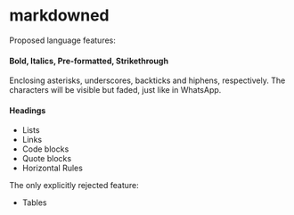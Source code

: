# markdowned

Proposed language features:

#### Bold, Italics, Pre-formatted, Strikethrough
Enclosing asterisks, underscores, backticks and hiphens, respectively. The characters will be visible but faded, just like in WhatsApp.

#### Headings
- Lists
- Links
- Code blocks
- Quote blocks
- Horizontal Rules

The only explicitly rejected feature:
- Tables


